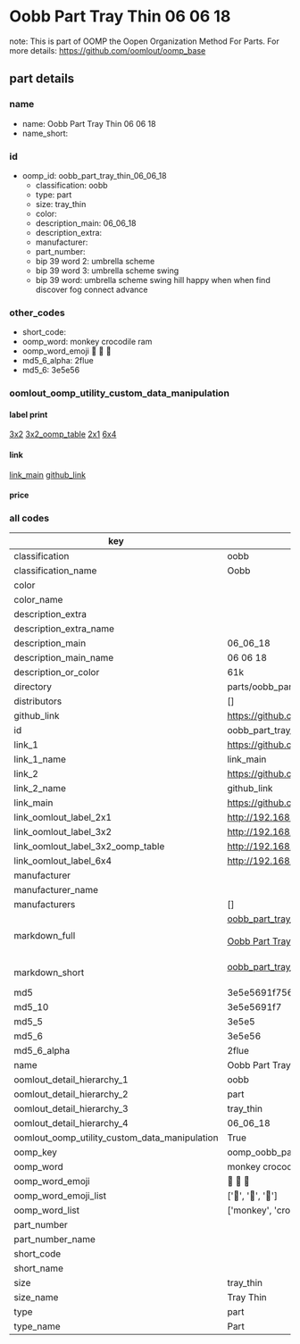 # Oobb Part Tray Thin 06 06 18  

note: This is part of OOMP the Oopen Organization Method For Parts. For more details: https://github.com/oomlout/oomp_base

##  part details





### name
* name: Oobb Part Tray Thin 06 06 18
* name_short: 
### id
* oomp_id: oobb_part_tray_thin_06_06_18
  * classification: oobb
  * type: part
  * size: tray_thin
  * color: 
  * description_main: 06_06_18
  * description_extra: 
  * manufacturer: 
  * part_number: 
  * bip 39 word 2: umbrella scheme
  * bip 39 word 3: umbrella scheme swing
  * bip 39 word: umbrella scheme swing hill happy when when find discover fog connect advance

### other_codes
* short_code: 
* oomp_word: monkey crocodile ram
* oomp_word_emoji :monkey: :crocodile: :ram:
* md5_6_alpha: 2flue
* md5_6: 3e5e56






### oomlout_oomp_utility_custom_data_manipulation
#### label print
[3x2](http://192.168.1.245:1112/?label=oomp%202flue)
[3x2_oomp_table](http://192.168.1.107:1112/?label=oomp%202flue)
[2x1](http://192.168.1.242:1112/?label=oomp%202flue)
[6x4](http://192.168.1.55:1112/?label=oomp%202flue)    

#### link

[link_main](https://github.com/oomlout/oomlout_oomp_current_version_messy/tree/main/parts/oobb_part_tray_thin_06_06_18) [github_link](https://github.com/oomlout/oomlout_oomp_part_src/tree/main/parts/oobb_part_tray_thin_06_06_18)                             

#### price







### all codes 
| key | value |  
| --- | --- |  
| classification | oobb |  
| classification_name | Oobb |  
| color |  |  
| color_name |  |  
| description_extra |  |  
| description_extra_name |  |  
| description_main | 06_06_18 |  
| description_main_name | 06 06 18 |  
| description_or_color | 61k |  
| directory | parts/oobb_part_tray_thin_06_06_18 |  
| distributors | [] |  
| github_link | https://github.com/oomlout/oomlout_oomp_part_src/tree/main/parts/oobb_part_tray_thin_06_06_18 |  
| id | oobb_part_tray_thin_06_06_18 |  
| link_1 | https://github.com/oomlout/oomlout_oomp_current_version_messy/tree/main/parts/oobb_part_tray_thin_06_06_18 |  
| link_1_name | link_main |  
| link_2 | https://github.com/oomlout/oomlout_oomp_part_src/tree/main/parts/oobb_part_tray_thin_06_06_18 |  
| link_2_name | github_link |  
| link_main | https://github.com/oomlout/oomlout_oomp_current_version_messy/tree/main/parts/oobb_part_tray_thin_06_06_18 |  
| link_oomlout_label_2x1 | http://192.168.1.242:1112/?label=oomp%202flue |  
| link_oomlout_label_3x2 | http://192.168.1.245:1112/?label=oomp%202flue |  
| link_oomlout_label_3x2_oomp_table | http://192.168.1.107:1112/?label=oomp%202flue |  
| link_oomlout_label_6x4 | http://192.168.1.55:1112/?label=oomp%202flue |  
| manufacturer |  |  
| manufacturer_name |  |  
| manufacturers | [] |  
| markdown_full | [oobb_part_tray_thin_06_06_18](https://github.com/oomlout/oomlout_oomp_current_version_messy/tree/main/parts/oobb_part_tray_thin_06_06_18)<br>[](https://github.com/oomlout/oomlout_oomp_current_version_messy/tree/main/parts/oobb_part_tray_thin_06_06_18)<br>[Oobb Part Tray Thin 06 06 18](https://github.com/oomlout/oomlout_oomp_current_version_messy/tree/main/parts/oobb_part_tray_thin_06_06_18)<br><br> |  
| markdown_short | [oobb_part_tray_thin_06_06_18](https://github.com/oomlout/oomlout_oomp_current_version_messy/tree/main/parts/oobb_part_tray_thin_06_06_18)<br><br> |  
| md5 | 3e5e5691f756bf47e8b476bbb8302f61 |  
| md5_10 | 3e5e5691f7 |  
| md5_5 | 3e5e5 |  
| md5_6 | 3e5e56 |  
| md5_6_alpha | 2flue |  
| name | Oobb Part Tray Thin 06 06 18 |  
| oomlout_detail_hierarchy_1 | oobb |  
| oomlout_detail_hierarchy_2 | part |  
| oomlout_detail_hierarchy_3 | tray_thin |  
| oomlout_detail_hierarchy_4 | 06_06_18 |  
| oomlout_oomp_utility_custom_data_manipulation | True |  
| oomp_key | oomp_oobb_part_tray_thin_06_06_18 |  
| oomp_word | monkey crocodile ram |  
| oomp_word_emoji | :monkey: :crocodile: :ram: |  
| oomp_word_emoji_list | [':monkey:', ':crocodile:', ':ram:'] |  
| oomp_word_list | ['monkey', 'crocodile', 'ram'] |  
| part_number |  |  
| part_number_name |  |  
| short_code |  |  
| short_name |  |  
| size | tray_thin |  
| size_name | Tray Thin |  
| type | part |  
| type_name | Part |  
